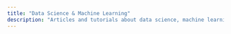 ```yaml
---
title: "Data Science & Machine Learning"
description: "Articles and tutorials about data science, machine learning, and deep learning"
---
```

